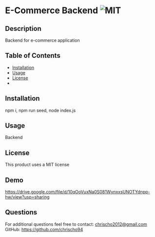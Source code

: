 # E-Commerce Backend ![MIT](https://img.shields.io/badge/license-MIT-red)

  ## Description 
  Backend for e-commerce application

  ## Table of Contents
  * [Installation](#installation)
  * [Usage](#usage)
  * [License](#license)
  * 
  ## Installation
  npm i, npm run seed, node index.js

  ## Usage 
  Backend

  ## License
  This product uses a MIT license

  ## Demo
  https://drive.google.com/file/d/10qOoVuxNa0S081WynxxsUNOTYdnpp-hw/view?usp=sharing

  ## Questions
  For additional questions feel free to contact: chrischo2012@gmail.com
  GitHub: https://github.com/chrischo94
  